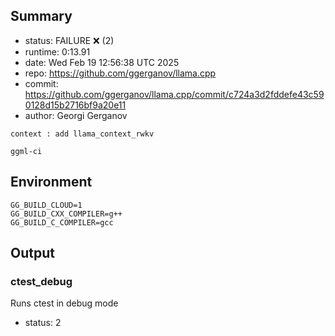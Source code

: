 ## Summary

- status:  FAILURE ❌ (2)
- runtime: 0:13.91
- date:    Wed Feb 19 12:56:38 UTC 2025
- repo:    https://github.com/ggerganov/llama.cpp
- commit:  https://github.com/ggerganov/llama.cpp/commit/c724a3d2fddefe43c590128d15b2716bf9a20e11
- author:  Georgi Gerganov
```
context : add llama_context_rwkv

ggml-ci
```

## Environment

```
GG_BUILD_CLOUD=1
GG_BUILD_CXX_COMPILER=g++
GG_BUILD_C_COMPILER=gcc
```

## Output

### ctest_debug

Runs ctest in debug mode
- status: 2
```

```

